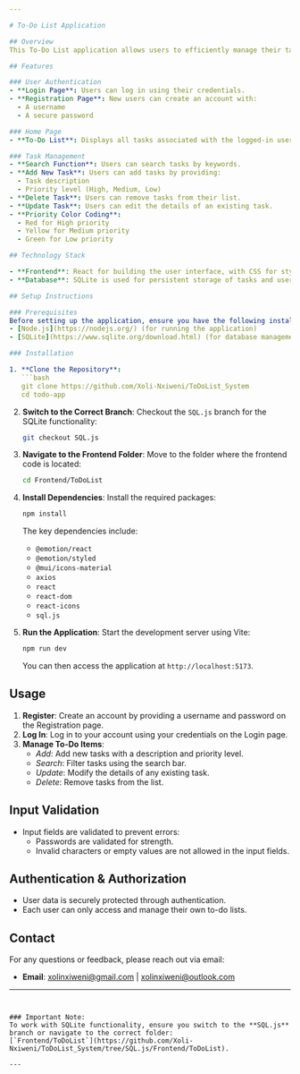 ```yaml
---

# To-Do List Application

## Overview
This To-Do List application allows users to efficiently manage their tasks with features like user authentication, task prioritization, and a responsive design. The app supports CRUD operations for tasks and uses SQLite for data storage, ensuring a smooth and user-friendly experience.

## Features

### User Authentication
- **Login Page**: Users can log in using their credentials.
- **Registration Page**: New users can create an account with:
  - A username
  - A secure password

### Home Page
- **To-Do List**: Displays all tasks associated with the logged-in user.

### Task Management
- **Search Function**: Users can search tasks by keywords.
- **Add New Task**: Users can add tasks by providing:
  - Task description
  - Priority level (High, Medium, Low)
- **Delete Task**: Users can remove tasks from their list.
- **Update Task**: Users can edit the details of an existing task.
- **Priority Color Coding**:
  - Red for High priority
  - Yellow for Medium priority
  - Green for Low priority

## Technology Stack

- **Frontend**: React for building the user interface, with CSS for styling.
- **Database**: SQLite is used for persistent storage of tasks and user data.

## Setup Instructions

### Prerequisites
Before setting up the application, ensure you have the following installed:
- [Node.js](https://nodejs.org/) (for running the application)
- [SQLite](https://www.sqlite.org/download.html) (for database management)

### Installation

1. **Clone the Repository**:
   ```bash
   git clone https://github.com/Xoli-Nxiweni/ToDoList_System
   cd todo-app
   ```

2. **Switch to the Correct Branch**:
   Checkout the `SQL.js` branch for the SQLite functionality:
   ```bash
   git checkout SQL.js
   ```

3. **Navigate to the Frontend Folder**:
   Move to the folder where the frontend code is located:
   ```bash
   cd Frontend/ToDoList
   ```

4. **Install Dependencies**:
   Install the required packages:
   ```bash
   npm install
   ```

   The key dependencies include:
   - `@emotion/react`
   - `@emotion/styled`
   - `@mui/icons-material`
   - `axios`
   - `react`
   - `react-dom`
   - `react-icons`
   - `sql.js`

5. **Run the Application**:
   Start the development server using Vite:
   ```bash
   npm run dev
   ```

   You can then access the application at `http://localhost:5173`.

## Usage

1. **Register**: Create an account by providing a username and password on the Registration page.
2. **Log In**: Log in to your account using your credentials on the Login page.
3. **Manage To-Do Items**:
   - *Add*: Add new tasks with a description and priority level.
   - *Search*: Filter tasks using the search bar.
   - *Update*: Modify the details of any existing task.
   - *Delete*: Remove tasks from the list.

## Input Validation
- Input fields are validated to prevent errors:
  - Passwords are validated for strength.
  - Invalid characters or empty values are not allowed in the input fields.

## Authentication & Authorization
- User data is securely protected through authentication.
- Each user can only access and manage their own to-do lists.

## Contact
For any questions or feedback, please reach out via email:
- **Email**: [xolinxiweni@gmail.com](mailto:xolinxiweni@gmail.com) | [xolinxiweni@outlook.com](mailto:xolinxiweni@outlook.com)

---
```


### Important Note:
To work with SQLite functionality, ensure you switch to the **SQL.js** branch or navigate to the correct folder:  
[`Frontend/ToDoList`](https://github.com/Xoli-Nxiweni/ToDoList_System/tree/SQL.js/Frontend/ToDoList).

--- 
